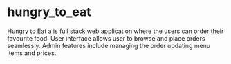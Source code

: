 # hungry_to_eat

Hungry to Eat a is full stack web application where the users can order their favourite food. User interface allows user to browse and place orders seamlessly. Admin features include managing the order updating menu items and prices. 
